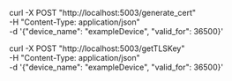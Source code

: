 curl -X POST "http://localhost:5003/generate_cert"\
     -H "Content-Type: application/json" \
     -d '{"device_name": "exampleDevice", "valid_for": 36500}'

curl -X POST "http://localhost:5003/getTLSKey"\
     -H "Content-Type: application/json" \
     -d '{"device_name": "exampleDevice", "valid_for": 36500}'